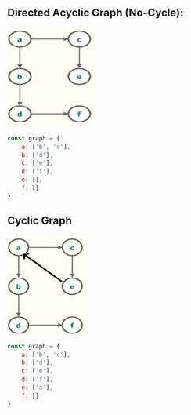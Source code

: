 

## Directed Acyclic Graph (No-Cycle):
<img src="../../resources/graph1.png" width="180" height="200">

````javascript
const graph = {
    a: ['b', 'c'],
    b: ['d'],
    c: ['e'],
    d: ['f'],
    e: [],
    f: []
}
````

## Cyclic Graph
<img src="../../resources/graph2.png" width="180" height="200">

````javascript
const graph = {
    a: ['b', 'c'],
    b: ['d'],
    c: ['e'],
    d: ['f'],
    e: ['a'],
    f: []
}
````
